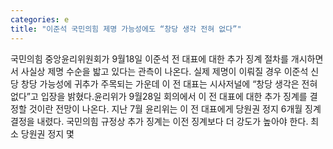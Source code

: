 ```yaml
---
categories: e
title: "이준석 국민의힘 제명 가능성에도 “창당 생각 전혀 없다”"
---
```

국민의힘 중앙윤리위원회가 9월18일 이준석 전 대표에 대한 추가 징계 절차를 개시하면서 사실상 제명 수순을 밟고 있다는 관측이 나온다. 실제 제명이 이뤄질 경우 이준석 신당 창당 가능성에 귀추가 주목되는 가운데 이 전 대표는 시사저널에 “창당 생각은 전혀 없다”고 입장을 밝혔다.윤리위가 9월28일 회의에서 이 전 대표에 대한 추가 징계를 결정할 것이란 전망이 나온다. 지난 7월 윤리위는 이 전 대표에게 당원권 정지 6개월 징계 결정을 내렸다. 국민의힘 규정상 추가 징계는 이전 징계보다 더 강도가 높아야 한다. 최소 당원권 정지 몇